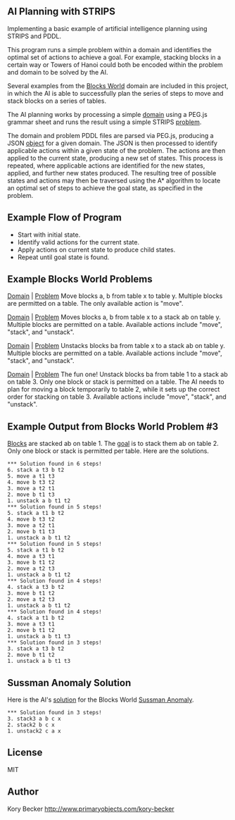 ﻿AI Planning with STRIPS
--------

Implementing a basic example of artificial intelligence planning using STRIPS and PDDL.

This program runs a simple problem within a domain and identifies the optimal set of actions to achieve a goal. For example, stacking blocks in a certain way or Towers of Hanoi could both be encoded within the problem and domain to be solved by the AI.

Several examples from the [Blocks World](http://en.wikipedia.org/wiki/Blocks_world) domain are included in this project, in which the AI is able to successfully plan the series of steps to move and stack blocks on a series of tables.

The AI planning works by processing a simple [domain](https://gist.github.com/primaryobjects/22363e71112d716ea183) using a PEG.js grammar sheet and runs the result using a simple STRIPS [problem](https://gist.github.com/primaryobjects/6f39bf5497b7f52cf17a).

The domain and problem PDDL files are parsed via PEG.js, producing a JSON [object](https://gist.github.com/primaryobjects/6cb0d14b3bbef3388b7a) for a given domain. The JSON is then processed to identify applicable actions within a given state of the problem. The actions are then applied to the current state, producing a new set of states. This process is repeated, where applicable actions are identified for the new states, applied, and further new states produced. The resulting tree of possible states and actions may then be traversed using the A* algorithm to locate an optimal set of steps to achieve the goal state, as specified in the problem.

## Example Flow of Program

- Start with initial state.
- Identify valid actions for the current state.
- Apply actions on current state to produce child states.
- Repeat until goal state is found.

## Example Blocks World Problems

[Domain](https://github.com/primaryobjects/strips/blob/master/grammar/blocksworld1/domain.txt) | 
[Problem](https://github.com/primaryobjects/strips/blob/master/grammar/blocksworld1/problem.txt)
Move blocks a, b from table x to table y. Multiple blocks are permitted on a table. The only available action is "move".

[Domain](https://github.com/primaryobjects/strips/blob/master/grammar/blocksworld2/domain.txt) | 
[Problem](https://github.com/primaryobjects/strips/blob/master/grammar/blocksworld2/problem.txt)
Moves blocks a, b from table x to a stack ab on table y. Multiple blocks are permitted on a table. Available actions include "move", "stack", and "unstack".

[Domain](https://github.com/primaryobjects/strips/blob/master/grammar/blocksworld2/domain.txt) | 
[Problem](https://github.com/primaryobjects/strips/blob/master/grammar/blocksworld2/problem2.txt)
Unstacks blocks ba from table x to a stack ab on table y. Multiple blocks are permitted on a table. Available actions include "move", "stack", and "unstack".

[Domain](https://github.com/primaryobjects/strips/blob/master/grammar/blocksworld3/domain.txt) | 
[Problem](https://github.com/primaryobjects/strips/blob/master/grammar/blocksworld3/problem.txt)
The fun one! Unstack blocks ba from table 1 to a stack ab on table 3. Only one block or stack is permitted on a table. The AI needs to plan for moving a block temporarily to table 2, while it sets up the correct order for stacking on table 3. Available actions include "move", "stack", and "unstack".

## Example Output from Blocks World Problem #3

[Blocks](http://www.d.umn.edu/~gshute/cs2511/projects/Java/assignment6/blocks/blocks.xhtml) are stacked ab on table 1. The [goal](https://github.com/primaryobjects/strips/blob/master/grammar/blocksworld3/problem2.txt) is to stack them ab on table 2. Only one block or stack is permitted per table. Here are the solutions.

```
*** Solution found in 6 steps!
6. stack a t3 b t2
5. move a t1 t3
4. move b t3 t2
3. move a t2 t1
2. move b t1 t3
1. unstack a b t1 t2
*** Solution found in 5 steps!
5. stack a t1 b t2
4. move b t3 t2
3. move a t2 t1
2. move b t1 t3
1. unstack a b t1 t2
*** Solution found in 5 steps!
5. stack a t1 b t2
4. move a t3 t1
3. move b t1 t2
2. move a t2 t3
1. unstack a b t1 t2
*** Solution found in 4 steps!
4. stack a t3 b t2
3. move b t1 t2
2. move a t2 t3
1. unstack a b t1 t2
*** Solution found in 4 steps!
4. stack a t1 b t2
3. move a t3 t1
2. move b t1 t2
1. unstack a b t1 t3
*** Solution found in 3 steps!
3. stack a t3 b t2
2. move b t1 t2
1. unstack a b t1 t3
```

## Sussman Anomaly Solution

Here is the AI's [solution](https://github.com/primaryobjects/strips/blob/master/grammar/blocksworld5/problem.txt) for the Blocks World [Sussman Anomaly](http://en.wikipedia.org/wiki/Sussman_Anomaly).

```
*** Solution found in 3 steps!
3. stack3 a b c x
2. stack2 b c x
1. unstack2 c a x
```

License
----

MIT

Author
----
Kory Becker
http://www.primaryobjects.com/kory-becker